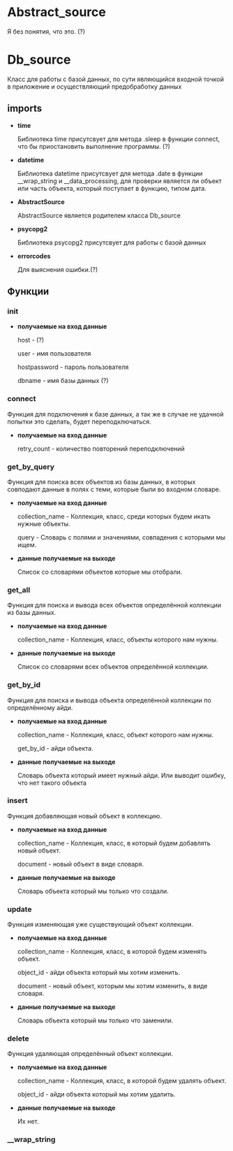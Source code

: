 Abstract_source
===============

<p>Я без понятия, что это. (?)</p>

Db_source
==========

<p>Класс для работы с базой данных, по сути являющийся
входной точкой в приложение и осуществляющий предобработку
данных</p>

imports
-------

* **time**
  <p>Библиотека time присутсвует для метода .sleep в функции connect, что бы 
  приостановить выполнение программы. (?)</p>
* **datetime**
  <p>Библиотека datetime присутсвует для метода .date в функции __wrap_string и __data_processing,
  для проверки является ли объект или часть объекта,
  который поступает в функцию, типом дата.</p>
* **AbstractSource**
    <p>AbstractSource является родителем класса Db_source</p>
* **psycopg2**
  <p>Библиотека psycopg2 присутсвует для работы с базой данных</p>
* **errorcodes**
  <p>Для выяснения ошибки.(?)</p>

Функции
--------

### __init__ ###

* **получаемые на вход данные** 
  <p>host - (?)</p>
  <p>user - имя пользователя</p>
  <p>hostpassword - пароль пользователя</p>
  <p>dbname - имя базы данных (?)</p>

### connect ###

<p>Функция для подключения к базе данных, 
а так же в случае не удачной попытки это сделать, будет переподключаться.</p>

* **получаемые на вход данные** 
  <p>retry_count - количество повторений переподключений</p>

### get_by_query ###

<p>Функция для поиска всех объектов из базы данных, в которых совподают данные в полях с теми, 
которые были во входном словаре.</p>

* **получаемые на вход данные** 
  <p>collection_name - Коллекция, класс, среди которых будем икать нужные объекты.</p>
  <p>query - Словарь с полями и значениями, совпадения с которыми мы ищем.</p>
* **данные получаемые на выходе**
  <p>Список со словарями объектов которые мы отобрали.</p>

### get_all ###

<p>Функция для поиска и вывода всех объектов определённой коллекции из базы данных.</p>

* **получаемые на вход данные** 
  <p>collection_name - Коллекция, класс, объекты которого нам нужны.</p>
* **данные получаемые на выходе** 
  <p>Список со словарями всех объектов определённой коллекции.</p>

### get_by_id ###

<p>Функция для поиска и вывода объекта определённой коллекции по определённому айди.</p>

* **получаемые на вход данные** 
  <p>collection_name - Коллекция, класс, объект которого нам нужны.</p>
  <p>get_by_id - айди объекта.</p>
* **данные получаемые на выходе** 
  <p>Словарь объекта который имеет нужный айди. Или выводит ошибку, что нет такого объекта</p>

### insert ###

<p>Функция добавляющая новый объект в коллекцию.</p>

* **получаемые на вход данные** 
  <p>collection_name - Коллекция, класс, в который будем добавлять новый объект.</p>
  <p>document - новый объект в виде словаря.</p>
* **данные получаемые на выходе** 
  <p>Словарь объекта который мы только что создали.</p>

### update ###

<p>Функция изменяющая уже существующий объект коллекции.</p>

* **получаемые на вход данные** 
  <p>collection_name - Коллекция, класс, в которой будем изменять объект.</p>
  <p>object_id - айди объекта который мы хотим изменить.</p>
  <p>document - новый объект, которым мы хотим изменить, в виде словаря.</p>
* **данные получаемые на выходе** 
  <p>Словарь объекта который мы только что заменили.</p>

### delete ###

<p>Функция удаляющая определённый объект коллекции.</p>

* **получаемые на вход данные** 
  <p>collection_name - Коллекция, класс, в которой будем удалять объект.</p>
  <p>object_id - айди объекта который мы хотим удалить.</p>
* **данные получаемые на выходе** 
  <p>Их нет.</p>

### __wrap_string ###





